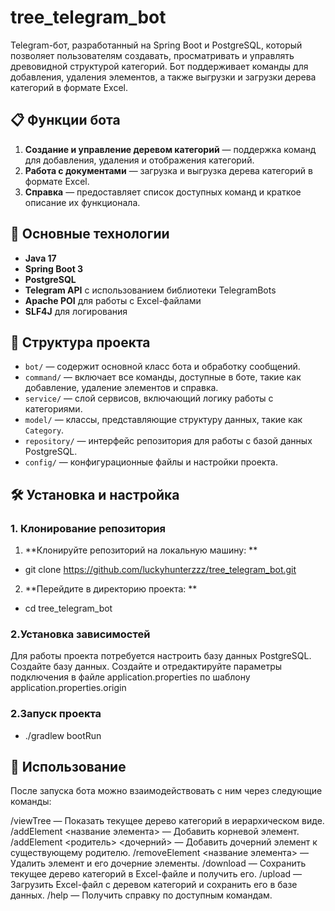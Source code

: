 # tree_telegram_bot
Telegram-бот, разработанный на Spring Boot и PostgreSQL, который позволяет пользователям создавать, просматривать и управлять древовидной структурой категорий. Бот поддерживает команды для добавления, удаления элементов, а также выгрузки и загрузки дерева категорий в формате Excel.

## 📋 Функции бота

1. **Создание и управление деревом категорий** — поддержка команд для добавления, удаления и отображения категорий.
2. **Работа с документами** — загрузка и выгрузка дерева категорий в формате Excel.
3. **Справка** — предоставляет список доступных команд и краткое описание их функционала.

## 🚀 Основные технологии

- **Java 17**
- **Spring Boot 3**
- **PostgreSQL**
- **Telegram API** с использованием библиотеки TelegramBots
- **Apache POI** для работы с Excel-файлами
- **SLF4J** для логирования

## 📂 Структура проекта

- `bot/` — содержит основной класс бота и обработку сообщений.
- `command/` — включает все команды, доступные в боте, такие как добавление, удаление элементов и справка.
- `service/` — слой сервисов, включающий логику работы с категориями.
- `model/` — классы, представляющие структуру данных, такие как `Category`.
- `repository/` — интерфейс репозитория для работы с базой данных PostgreSQL.
- `config/` — конфигурационные файлы и настройки проекта.

## 🛠 Установка и настройка

### 1. Клонирование репозитория
1.  **Клонируйте репозиторий на локальную машину: **
- git clone https://github.com/luckyhunterzzz/tree_telegram_bot.git
2.  **Перейдите в директорию проекта: **
- cd tree_telegram_bot
### 2.Установка зависимостей
Для работы проекта потребуется настроить базу данных PostgreSQL. 
Создайте базу данных. Создайте и отредактируйте параметры подключения в файле application.properties по шаблону application.properties.origin
### 2.Запуск проекта
- ./gradlew bootRun

## 📜 Использование
После запуска бота можно взаимодействовать с ним через следующие команды:

/viewTree — Показать текущее дерево категорий в иерархическом виде.
/addElement <название элемента> — Добавить корневой элемент.
/addElement <родитель> <дочерний> — Добавить дочерний элемент к существующему родителю.
/removeElement <название элемента> — Удалить элемент и его дочерние элементы.
/download — Сохранить текущее дерево категорий в Excel-файле и получить его.
/upload — Загрузить Excel-файл с деревом категорий и сохранить его в базе данных.
/help — Получить справку по доступным командам.
